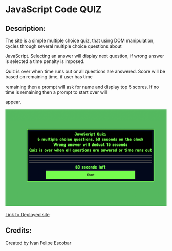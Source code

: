 # JavaScript Code QUIZ

## Description:

The site is a simple multiple choice quiz, that using DOM manipulation, cycles through several multiple choice questions about 

JavaScript. Selecting an answer will display next question, if wrong answer is selected a time penalty is imposed. 

Quiz is over when time runs out or all questions are answered. Score will be based on remaining time, if user has time 

remaining then a prompt will ask for name and display top 5 scores. If no time is remaining then a prompt to start over will 

appear. 

![Deployed site screenshot](./assets/images/code-quizSS.png)

[Link to Deployed site](https://ivanfelipeescobar.github.io/Code-Quiz/)

## Credits:

Created by Ivan Felipe Escobar
